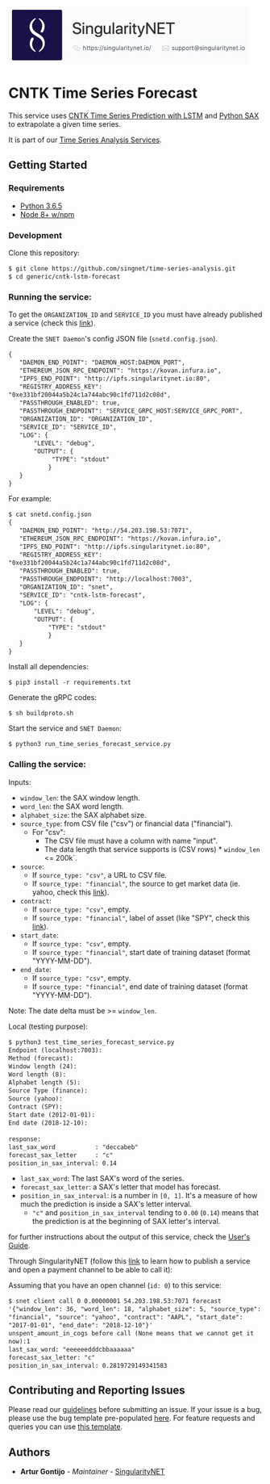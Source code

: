[issue-template]: ../../../../../issues/new?template=BUG_REPORT.md
[feature-template]: ../../../../../issues/new?template=FEATURE_REQUEST.md

![singnetlogo](../../docs/assets/singnet-logo.jpg?raw=true 'SingularityNET')

# CNTK Time Series Forecast

This service uses [CNTK Time Series Prediction with LSTM](https://cntk.ai/pythondocs/CNTK_106B_LSTM_Timeseries_with_IOT_Data.html) 
and [Python SAX](https://github.com/seninp/saxpy) to extrapolate a given time series.

It is part of our [Time Series Analysis Services](https://github.com/singnet/time-series-analysis).

## Getting Started

### Requirements

- [Python 3.6.5](https://www.python.org/downloads/release/python-365/)
- [Node 8+ w/npm](https://nodejs.org/en/download/)

### Development

Clone this repository:

```
$ git clone https://github.com/singnet/time-series-analysis.git
$ cd generic/cntk-lstm-forecast
```

### Running the service:

To get the `ORGANIZATION_ID` and `SERVICE_ID` you must have already published a service (check this [link](https://github.com/singnet/wiki/tree/master/tutorials/howToPublishService)).

Create the `SNET Daemon`'s config JSON file (`snetd.config.json`).

```
{
   "DAEMON_END_POINT": "DAEMON_HOST:DAEMON_PORT",
   "ETHEREUM_JSON_RPC_ENDPOINT": "https://kovan.infura.io",
   "IPFS_END_POINT": "http://ipfs.singularitynet.io:80",
   "REGISTRY_ADDRESS_KEY": "0xe331bf20044a5b24c1a744abc90c1fd711d2c08d",
   "PASSTHROUGH_ENABLED": true,
   "PASSTHROUGH_ENDPOINT": "SERVICE_GRPC_HOST:SERVICE_GRPC_PORT",  
   "ORGANIZATION_ID": "ORGANIZATION_ID",
   "SERVICE_ID": "SERVICE_ID",
   "LOG": {
       "LEVEL": "debug",
       "OUTPUT": {
            "TYPE": "stdout"
           }
   }
}
```

For example:

```
$ cat snetd.config.json
{
   "DAEMON_END_POINT": "http://54.203.198.53:7071",
   "ETHEREUM_JSON_RPC_ENDPOINT": "https://kovan.infura.io",
   "IPFS_END_POINT": "http://ipfs.singularitynet.io:80",
   "REGISTRY_ADDRESS_KEY": "0xe331bf20044a5b24c1a744abc90c1fd711d2c08d",
   "PASSTHROUGH_ENABLED": true,
   "PASSTHROUGH_ENDPOINT": "http://localhost:7003",
   "ORGANIZATION_ID": "snet",
   "SERVICE_ID": "cntk-lstm-forecast",
   "LOG": {
       "LEVEL": "debug",
       "OUTPUT": {
           "TYPE": "stdout"
           }
   }
}
```
Install all dependencies:
```
$ pip3 install -r requirements.txt
```
Generate the gRPC codes:
```
$ sh buildproto.sh
```
Start the service and `SNET Daemon`:
```
$ python3 run_time_series_forecast_service.py
```

### Calling the service:

Inputs:
  - `window_len`: the SAX window length.
  - `word_len`: the SAX word length.
  - `alphabet_size`: the SAX alphabet size.
  - `source_type`: from CSV file ("csv") or financial data ("financial").
    - For "csv":
        - The CSV file must have a column with name "input".
        - The data length that service supports is (CSV rows) * `window_len` <= 200k`.
  - `source`:
    - If `source_type: "csv"`, a URL to CSV file.
    - If `source_type: "financial"`, the source to get market data (ie. yahoo, check this [link](https://github.com/pydata/pandas-datareader/blob/master/pandas_datareader/data.py#L306)).
  - `contract`:
    - If `source_type: "csv"`, empty.
    - If `source_type: "financial"`, label of asset (like "SPY", check this [link](https://finance.yahoo.com/most-active)).
  - `start_date`: 
    - If `source_type: "csv"`, empty.
    - If `source_type: "financial"`, start date of training dataset (format "YYYY-MM-DD").
  - `end_date`:
    - If `source_type: "csv"`, empty.
    - If `source_type: "financial"`, end date of training dataset (format "YYYY-MM-DD").

Note: The date delta must be >= `window_len`.

Local (testing purpose):

```
$ python3 test_time_series_forecast_service.py
Endpoint (localhost:7003): 
Method (forecast): 
Window length (24): 
Word length (8): 
Alphabet length (5): 
Source Type (finance): 
Source (yahoo): 
Contract (SPY): 
Start date (2012-01-01): 
End date (2018-12-10):

response:
last_sax_word           : "deccabeb"
forecast_sax_letter     : "c"
position_in_sax_interval: 0.14
```

  - `last_sax_word`: The last SAX's word of the series.
  - `forecast_sax_letter`: a SAX's letter that model has forecast.
  - `position_in_sax_interval`: is a number in `[0, 1]`.
    It's a measure of how much the prediction is inside a SAX's letter interval.
    - `"c"` and `position_in_sax_interval` tending to `0.00` (`0.14`) means that the prediction is at the beginning of SAX letter's interval.

for further instructions about the output of this service, check the [User's Guide](../../docs/users_guide/generic/cntk-lstm-forecast.md).

Through SingularityNET (follow this [link](https://github.com/singnet/wiki/blob/master/tutorials/howToPublishService/README.md) 
to learn how to publish a service and open a payment channel to be able to call it):

Assuming that you have an open channel (`id: 0`) to this service:

```
$ snet client call 0 0.00000001 54.203.198.53:7071 forecast '{"window_len": 36, "word_len": 18, "alphabet_size": 5, "source_type": "financial", "source": "yahoo", "contract": "AAPL", "start_date": "2017-01-01", "end_date": "2018-12-10"}'
unspent_amount_in_cogs before call (None means that we cannot get it now):1
last_sax_word: "eeeeeedddcbbaaaaaa"
forecast_sax_letter: "c"
position_in_sax_interval: 0.2819729149341583
```

## Contributing and Reporting Issues

Please read our [guidelines](https://github.com/singnet/wiki/blob/master/guidelines/CONTRIBUTING.md#submitting-an-issue) before submitting an issue. 
If your issue is a bug, please use the bug template pre-populated [here][issue-template]. 
For feature requests and queries you can use [this template][feature-template].

## Authors

* **Artur Gontijo** - *Maintainer* - [SingularityNET](https://www.singularitynet.io)